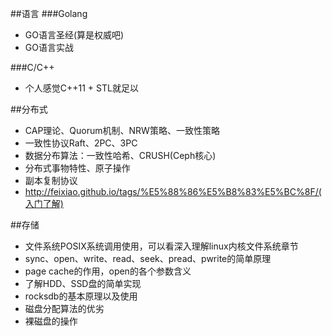 ##语言
###Golang
* GO语言圣经(算是权威吧)
* GO语言实战

###C/C++
* 个人感觉C++11 + STL就足以

##分布式
* CAP理论、Quorum机制、NRW策略、一致性策略
* 一致性协议Raft、2PC、3PC
* 数据分布算法：一致性哈希、CRUSH(Ceph核心)
* 分布式事物特性、原子操作
* 副本复制协议
* http://feixiao.github.io/tags/%E5%88%86%E5%B8%83%E5%BC%8F/(入门了解)

##存储
* 文件系统POSIX系统调用使用，可以看深入理解linux内核文件系统章节
* sync、open、write、read、seek、pread、pwrite的简单原理
* page cache的作用，open的各个参数含义
* 了解HDD、SSD盘的简单实现
* rocksdb的基本原理以及使用
* 磁盘分配算法的优劣
* 裸磁盘的操作